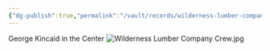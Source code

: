 ```yaml
---
{"dg-publish":true,"permalink":"/vault/records/wilderness-lumber-company/","tags":["George-Wesley-Kincaid"]}
---
```


George Kincaid in the Center
![Wilderness Lumber Company Crew.jpg](/img/user/assets/Wilderness_Lumber_Company_Crew.jpg.resources/Wilderness%20Lumber%20Company%20Crew.jpg)